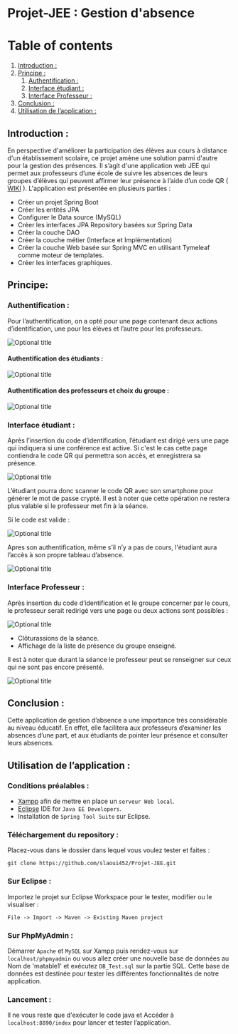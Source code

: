 # Projet-JEE : Gestion d'absence



# Table of contents
1. [Introduction :](#introduction)
2. [Principe :](#Principe)
    1. [Authentification :](#Authentification)
    2. [Interface étudiant :](#étudiant)
    3. [Interface Professeur :](#Professeur)
3. [Conclusion :](#Conclusion)
4. [Utilisation de l’application :](#Utilisation)

## Introduction : <a name="introduction"></a>

En perspective d'améliorer la participation des élèves aux cours à distance d'un établissement scolaire, ce projet amène une solution parmi d'autre pour la gestion des présences. Il s’agit d'une application web JEE qui permet aux professeurs d’une école de suivre les absences de leurs groupes d’élèves qui peuvent affirmer leur présence à l’aide d’un code QR ( <a href="https://github.com/slaoui452/Projet-JEE/wiki">WIKI</a> ). L'application est présentée en plusieurs parties :

- Créer un projet Spring Boot
- Créer les entités JPA
- Configurer le Data source (MySQL)
- Créer les interfaces JPA Repository basées sur Spring Data
- Créer la couche DAO
- Créer la couche métier (Interface et Implémentation)
- Créer la couche Web basée sur Spring MVC en utilisant Tymeleaf comme moteur de templates.
- Créer les interfaces graphiques. 



## Principe: <a name="Principe"></a>
### Authentification : <a name="Authentification"></a>
Pour l’authentification, on a opté pour une page contenant deux actions d’identification, une pour les élèves et l’autre pour les professeurs.

![](/images/1.PNG "Optional title")

#### Authentification des étudiants :
![](/images/2.PNG "Optional title")

#### Authentification des professeurs et choix du groupe : 
![](/images/3.PNG "Optional title") 


### Interface étudiant : <a name="étudiant"></a>

Après l’insertion du code d’identification, l’étudiant est dirigé vers une page qui indiquera si une conférence est active. Si c'est le cas cette page contiendra le code QR qui permettra son accès, et enregistrera sa présence.

![](/images/5.PNG "Optional title")

L’étudiant pourra donc scanner le code QR avec son smartphone pour générer le mot de passe crypté. Il est à noter que cette opération ne restera plus valable si le professeur met fin à la séance. 

Si le code est valide :

![](/images/6.PNG "Optional title")


Apres son authentification, même s’il n’y a pas de cours, l'étudiant aura l’accès à son propre tableau d’absence.

![](/images/7.PNG "Optional title")


### Interface Professeur :  <a name="Professeur"></a>

Après insertion du code d’identification et le groupe concerner par le cours, le professeur serait redirigé vers une page ou deux actions sont possibles :

![](/images/8.PNG "Optional title")

* Clôturassions de la séance.
* Affichage de la liste de présence du groupe enseigné.

Il est à noter que durant la séance le professeur peut se renseigner sur ceux qui ne sont pas encore présenté.

![](/images/9.PNG "Optional title")


## Conclusion : <a name="Conclusion"></a>
Cette application de gestion d’absence a une importance très considérable au niveau éducatif. En effet, elle facilitera aux professeurs d’examiner les absences d’une part, et aux étudiants de pointer leur présence et consulter leurs absences.


## Utilisation de l’application : <a name="Utilisation"></a>

### Conditions préalables :

* <a href="https://www.apachefriends.org/fr/index.html">Xampp</a> afin de mettre en place un `serveur Web local`.
* <a href="https://www.eclipse.org/downloads/packages/release/kepler/sr2/eclipse-ide-java-ee-developers">Eclipse</a> IDE for `Java EE Developers`.
* Installation de `Spring Tool Suite` sur Eclipse.

### Téléchargement du repository :

Placez-vous dans le dossier dans lequel vous voulez tester et faites :
```
git clone https://github.com/slaoui452/Projet-JEE.git
```

### Sur Eclipse :

Importez le projet sur Eclipse Workspace pour le tester, modifier ou le visualiser :
```
File -> Import -> Maven -> Existing Maven project
```
### Sur PhpMyAdmin :

Démarrer `Apache` et `MySQL` sur Xampp puis rendez-vous sur `localhost/phpmyadmin` ou vous allez créer une nouvelle base de données au Nom de 'matable1' et exécutez `DB_Test.sql` sur la partie SQL. Cette base de données est destinée pour tester les différentes fonctionnalités de notre application.

### Lancement :

Il ne vous reste que d'exécuter le code java et Accéder à `localhost:8890/index` pour lancer et tester l’application.

